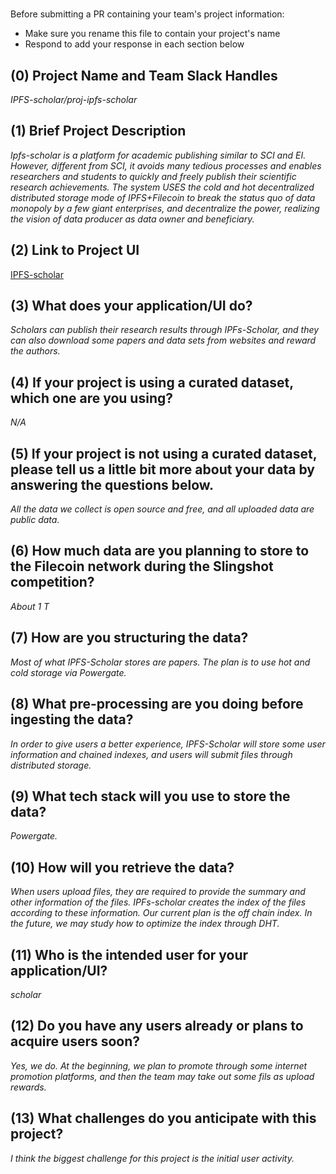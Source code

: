 # <Project Name>

Before submitting a PR containing your team's project information:
- Make sure you rename this file to contain your project's name
- Respond to add your response in each section below

## (0) Project Name and Team Slack Handles

*IPFS-scholar/proj-ipfs-scholar*

## (1) Brief Project Description

*Ipfs-scholar is a platform for academic publishing similar to SCI and EI. However, different from SCI, it avoids many tedious processes and enables researchers and students to quickly and freely publish their scientific research achievements. The system USES the cold and hot decentralized distributed storage mode of IPFS+Filecoin to break the status quo of data monopoly by a few giant enterprises, and decentralize the power, realizing the vision of data producer as data owner and beneficiary.*

## (2) Link to Project UI

[IPFS-scholar](http://ipfs.zenpool.io/#/)

## (3) What does your application/UI do?

*Scholars can publish their research results through IPFs-Scholar, and they can also download some papers and data sets from websites and reward the authors.*

## (4) If your project is using a curated dataset, which one are you using?

*N/A*

## (5) If your project is not using a curated dataset, please tell us a little bit more about your data by answering the questions below.

*All the data we collect is open source and free, and all uploaded data are public data.*

## (6) How much data are you planning to store to the Filecoin network during the Slingshot competition?

*About 1 T*

## (7) How are you structuring the data?

*Most of what IPFS-Scholar stores are papers. The plan is to use hot and cold storage via Powergate.*

## (8) What pre-processing are you doing before ingesting the data?

*In order to give users a better experience, IPFS-Scholar will store some user information and chained indexes, and users will submit files through distributed storage.*

## (9)  What tech stack will you use to store the data?

*Powergate.*

## (10) How will you retrieve the data?

*When users upload files, they are required to provide the summary and other information of the files. IPFs-scholar creates the index of the files according to these information. Our current plan is the off chain index. In the future, we may study how to optimize the index through DHT.*

## (11) Who is the intended user for your application/UI?

*scholar*

## (12) Do you have any users already or plans to acquire users soon?

*Yes, we do. At the beginning, we plan to promote through some internet promotion platforms, and then the team may take out some fils as upload rewards.*

## (13) What challenges do you anticipate with this project?

*I think the biggest challenge for this project is the initial user activity.*